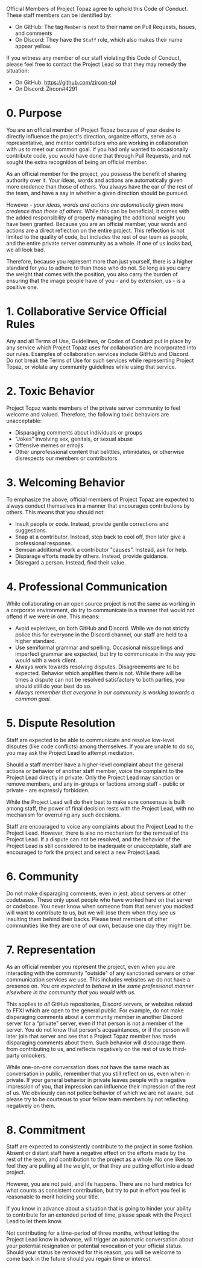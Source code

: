 Official Members of Project Topaz agree to uphold this Code of Conduct. These staff members can be identified by:
- On GitHub: The tag `Member` is next to their name on Pull Requests, Issues, and comments
- On Discord: They have the `Staff` role, which also makes their name appear yellow.

If you witness any member of our staff violating this Code of Conduct, please feel free to contact the Project Lead so that they may remedy the situation:
- On GitHub: https://github.com/zircon-tpl
- On Discord: Zircon#4291

# 0. Purpose
You are an official member of Project Topaz because of your desire to directly influence the project's direction, organize efforts, serve as a representative, and mentor contributors who are working in collaboration with us to meet our common goal. If you had only wanted to occasionally contribute code, you would have done that through Pull Requests, and not sought the extra recognition of being an official member.

As an official member for the project, you possess the benefit of sharing authority over it. Your ideas, words and actions are automatically given more credence than those of others. You always have the ear of the rest of the team, and have a say in whether a given direction should be pursued.

However - _your ideas, words and actions are automatically given more credence than those of others_. While this can be beneficial, it comes with the added responsibility of properly managing the additional weight you have been granted. Because you are an official member, your words and actions are a direct reflection on the entire project. This reflection is not limited to the quality of code, but includes the rest of our team as people, and the entire private server community as a whole. If one of us looks bad, we all look bad.

Therefore, because you represent more than just yourself, there is a higher standard for you to adhere to than those who do not. So long as you carry the weight that comes with the position, you also carry the burden of ensuring that the image people have of you - and by extension, us - is a positive one.

# 1. Collaborative Service Official Rules
Any and all Terms of Use, Guidelines, or Codes of Conduct put in place by any service which Project Topaz uses for collaboration are incorporated into our rules. Examples of collaboration services include GitHub and Discord. Do not break the Terms of Use for such services while representing Project Topaz, or violate any community guidelines while using that service.

# 2. Toxic Behavior
Project Topaz wants members of the private server community to feel welcome and valued. Therefore, the following toxic behaviors are unacceptable:

- Disparaging comments about individuals or groups
- "Jokes" involving sex, genitals, or sexual abuse
- Offensive memes or emojis
- Other unprofessional content that belittles, intimidates, or otherwise disrespects our members or contributors

# 3. Welcoming Behavior
To emphasize the above, official members of Project Topaz are expected to always conduct themselves in a manner that encourages contributions by others. This means that you should not:

- Insult people or code. Instead, provide gentle corrections and suggestions.
- Snap at a contributor. Instead, step back to cool off, then later give a professional response.
- Bemoan additional work a contributor "causes". Instead, ask for help.
- Disparage efforts made by others. Instead, provide guidance.
- Disregard a person. Instead, find their value.

# 4. Professional Communication
While collaborating on an open source project is not the same as working in a corporate environment, do try to communicate in a manner that would not offend if we were in one. This means:

- Avoid expletives, on both GitHub and Discord. While we do not strictly police this for everyone in the Discord channel, our staff are held to a higher standard.
- Use semiformal grammar and spelling. Occasional misspellings and imperfect grammar are expected, but try to communicate in the way you would with a work client.
- Always work towards resolving disputes. Disagreements are to be expected. Behavior which amplifies them is not. While there will be times a dispute can not be resolved satisfactory to both parties, you should still do your best do so.
- _Always remember that everyone in our community is working towards a common goal._

# 5. Dispute Resolution
Staff are expected to be able to communicate and resolve low-level disputes (like code conflicts) among themselves. If you are unable to do so, you may ask the Project Lead to attempt mediation.

Should a staff member have a higher-level complaint about the general actions or behavior of another staff member, voice the complaint to the Project Lead directly in private. Only the Project Lead may sanction or remove members, and any in-groups or factions among staff - public or private - are expressly forbidden.

While the Project Lead will do their best to make sure consensus is built among staff, the power of final decision rests with the Project Lead, with no mechanism for overruling any such decisions. 

Staff are encouraged to voice any complaints about the Project Lead to the Project Lead. However, there is also no mechanism for the removal of the Project Lead. If a dispute can not be resolved, and the behavior of the Project Lead is still considered to be inadequate or unacceptable, staff are encouraged to fork the project and select a new Project Lead.

# 6. Community
Do not make disparaging comments, even in jest, about servers or other codebases. These only upset people who have worked hard on that server or codebase. You never know when someone from that server you mocked will want to contribute to us, but we will lose them when they see us insulting them behind their backs. Please treat members of other communities like they are one of our own, because one day they might be.

# 7. Representation
As an official member you represent the project, even when you are interacting with the community "outside" of any sanctioned servers or other communication services we use. This includes websites we do not have a presence on. *_You are expected to behave in the same professional manner elsewhere in the community that you would with us._*

This applies to _all_ GitHub repositories, Discord servers, or websites related to FFXI which are open to the general public. For example, do not make disparaging comments about a community member in another Discord server for a "private" server, even if that person is not a member of the server. You do not know that person's acquaintances, or if the person will later join that server and see that a Project Topaz member has made disparaging comments about them. Such behavior will discourage them from contributing to us, and reflects negatively on the rest of us to third-party onlookers.

While one-on-one conversation does not have the same reach as conversation in public, remember that you still reflect on us, even when in private. If your general behavior in private leaves people with a negative impression of you, that impression can influence their impression of the rest of us. We obviously can not police behavior of which we are not aware, but please try to be courteous to your fellow team members by not reflecting negatively on them.

# 8. Commitment
Staff are expected to consistently contribute to the project in some fashion. Absent or distant staff have a negative effect on the efforts made by the rest of the team, and contribution to the project as a whole. No one likes to feel they are pulling all the weight, or that they are putting effort into a dead project.

However, you are not paid, and life happens. There are no hard metrics for what counts as consistent contribution, but try to put in effort you feel is reasonable to merit holding your title.

If you know in advance about a situation that is going to hinder your ability to contribute for an extended period of time, please speak with the Project Lead to let them know.

Not contributing for a time-period of three months, _without_ letting the Project Lead know in advance, will trigger an automatic conversation about your potential resignation or potential revocation of your official status. Should your status be removed for this reason, you will be welcome to come back in the future should you regain time or interest.